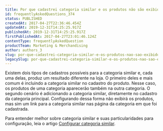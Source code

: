 ```yaml
---
title: Por que cadastrei categoria similar e os produtos não são exibidos?
id: frequentlyAskedQuestions_374
status: PUBLISHED
createdAt: 2017-04-27T22:36:46.454Z
updatedAt: 2019-12-31T14:25:25.917Z
publishedAt: 2019-12-31T14:25:25.917Z
firstPublishedAt: 2017-04-27T23:01:46.124Z
contentType: frequentlyAskedQuestion
productTeam: Marketing & Merchandising
author: authors_3
slug: por-que-cadastrei-categoria-similar-e-os-produtos-nao-sao-exibidos
legacySlug: por-que-cadastrei-categoria-similar-e-os-produtos-nao-sao-exibidos
---
```


Existem dois tipos de cadastros possíveis para a categoria similar e, cada uma delas, produz um resultado diferente na loja. O primeiro deles e mais comum é incluindo a categoria similar no cadastro do produto. Nesse caso, os produtos de uma categoria aparecerão também na outra categoria. O segundo cenário é adicionando a categoria similar, diretamente no cadastro da categoria principal. Configurando dessa forma não exibirá os produtos, mas sim um link para a categoria similar nas página da categoria em que foi cadastrada.

Para entender melhor sobre categoria similar e suas particularidades para configuração, leia o artigo [Configurar categoria similar](/pt/tutorial/configurando-categoria-similar).


